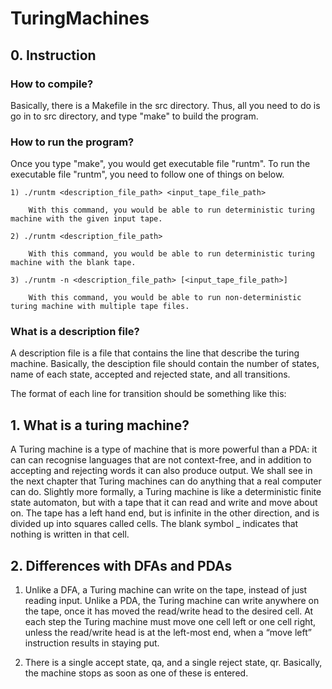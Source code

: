 # TuringMachines

## 0. Instruction

### How to compile?

Basically, there is a Makefile in the src directory.
Thus, all you need to do is go in to src directory, and type "make" to build the program.

### How to run the program?

Once you type "make", you would get executable file "runtm".
To run the executable file "runtm", you need to follow one of things on below.

    1) ./runtm <description_file_path> <input_tape_file_path>

        With this command, you would be able to run deterministic turing machine with the given input tape.

    2) ./runtm <description_file_path>

        With this command, you would be able to run deterministic turing machine with the blank tape.

    3) ./runtm -n <description_file_path> [<input_tape_file_path>]

        With this command, you would be able to run non-deterministic turing machine with multiple tape files.


### What is a description file?

A description file is a file that contains the line that describe the turing machine.
Basically, the desciption file should contain the number of states, name of each state, accepted and rejected state, and all transitions.

The format of each line for transition should be something like this:
    <state1> <tapeinput> <state2> <tapeoutput> <move>


## 1. What is a turing machine?

A Turing machine is a type of machine that is more powerful than a PDA: it
can can recognise languages that are not context-free, and in addition to accepting
and rejecting words it can also produce output. We shall see in the next chapter
that Turing machines can do anything that a real computer can do.
Slightly more formally, a Turing machine is like a deterministic finite state
automaton, but with a tape that it can read and write and move about on. The
tape has a left hand end, but is infinite in the other direction, and is divided up
into squares called cells. The blank symbol _ indicates that nothing is written in
that cell.


## 2. Differences with DFAs and PDAs

1) Unlike a DFA, a Turing machine can write on the tape, instead of just reading
input.
Unlike a PDA, the Turing machine can write anywhere on the tape, once it
has moved the read/write head to the desired cell. At each step the Turing
machine must move one cell left or one cell right, unless the read/write head
is at the left-most end, when a “move left” instruction results in staying put.

2) There is a single accept state, qa, and a single reject state, qr. Basically, the machine
stops as soon as one of these is entered.


